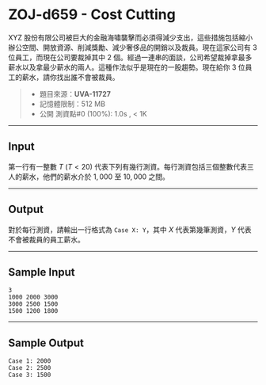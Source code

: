 # ZOJ-d659 - Cost Cutting

XYZ 股份有限公司被巨大的金融海嘯襲擊而必須得減少支出，這些措施包括縮小辦公空間、開放資源、削減獎勵、減少奢侈品的開銷以及裁員。現在這家公司有 $3$ 位員工，而現在公司要裁掉其中 $2$ 個。經過一連串的面談，公司希望裁掉拿最多薪水以及拿最少薪水的兩人。這種作法似乎是現在的一股趨勢。現在給你 $3$ 位員工的薪水，請你找出誰不會被裁員。

> * 題目來源：**UVA-11727**
> * 記憶體限制：512 MB
> * 公開 測資點#0 (100%): 1.0s , < 1K

---
## Input

第一行有一整數 $T$ ($T < 20$) 代表下列有幾行測資。每行測資包括三個整數代表三人的薪水，他們的薪水介於 $1,000$ 至 $10,000$ 之間。

---
## Output

對於每行測資，請輸出一行格式為 `Case X: Y`，其中 $X$ 代表第幾筆測資，$Y$ 代表不會被裁員的員工薪水。

---
## Sample Input

```
3
1000 2000 3000
3000 2500 1500
1500 1200 1800
```

---
## Sample Output

```
Case 1: 2000
Case 2: 2500
Case 3: 1500
```